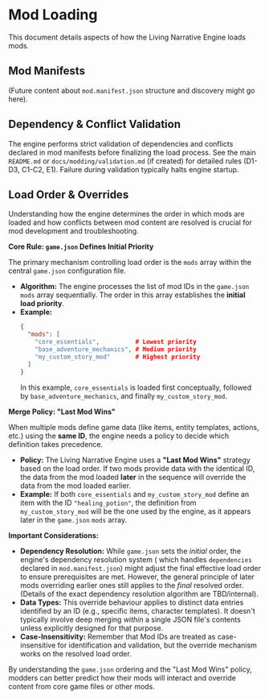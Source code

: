 # Mod Loading

This document details aspects of how the Living Narrative Engine loads mods.

## Mod Manifests

(Future content about `mod.manifest.json` structure and discovery might go here).

## Dependency & Conflict Validation

The engine performs strict validation of dependencies and conflicts declared in mod manifests before finalizing the load
process. See the main `README.md` or `docs/modding/validation.md` (if created) for detailed rules (D1-D3, C1-C2, E1).
Failure during validation typically halts engine startup.

## Load Order & Overrides

Understanding how the engine determines the order in which mods are loaded and how conflicts between mod content are
resolved is crucial for mod development and troubleshooting.

**Core Rule: `game.json` Defines Initial Priority**

The primary mechanism controlling load order is the `mods` array within the central `game.json` configuration file.

* **Algorithm:** The engine processes the list of mod IDs in the `game.json` `mods` array sequentially. The order in
  this array establishes the **initial load priority**.
* **Example:**
    ```json
    {
      "mods": [
        "core_essentials",          # Lowest priority
        "base_adventure_mechanics", # Medium priority
        "my_custom_story_mod"       # Highest priority
      ]
    }
    ```
  In this example, `core_essentials` is loaded first conceptually, followed by `base_adventure_mechanics`, and finally
  `my_custom_story_mod`.

**Merge Policy: "Last Mod Wins"**

When multiple mods define game data (like items, entity templates, actions, etc.) using the **same ID**, the engine
needs a policy to decide which definition takes precedence.

* **Policy:** The Living Narrative Engine uses a **"Last Mod Wins"** strategy based on the load order. If two mods
  provide data with the identical ID, the data from the mod loaded **later** in the sequence will override the data from
  the mod loaded earlier.
* **Example:** If both `core_essentials` and `my_custom_story_mod` define an item with the ID `"healing_potion"`, the
  definition from `my_custom_story_mod` will be the one used by the engine, as it appears later in the `game.json`
  `mods` array.

**Important Considerations:**

* **Dependency Resolution:** While `game.json` sets the *initial* order, the engine's dependency resolution system (
  which handles `dependencies` declared in `mod.manifest.json`) might adjust the final effective load order to ensure
  prerequisites are met. However, the general principle of later mods overriding earlier ones still applies to the
  *final* resolved order. (Details of the exact dependency resolution algorithm are TBD/internal).
* **Data Types:** This override behaviour applies to distinct data entries identified by an ID (e.g., specific items,
  character templates). It doesn't typically involve deep merging *within* a single JSON file's contents unless
  explicitly designed for that purpose.
* **Case-Insensitivity:** Remember that Mod IDs are treated as case-insensitive for identification and validation, but
  the override mechanism works on the resolved load order.

By understanding the `game.json` ordering and the "Last Mod Wins" policy, modders can better predict how their mods will
interact and override content from core game files or other mods.